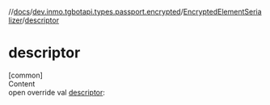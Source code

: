 //[docs](../../../index.md)/[dev.inmo.tgbotapi.types.passport.encrypted](../index.md)/[EncryptedElementSerializer](index.md)/[descriptor](descriptor.md)



# descriptor  
[common]  
Content  
open override val [descriptor](descriptor.md):   



